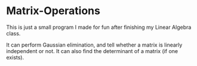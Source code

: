 # Matrix-Operations
This is just a small program I made for fun after finishing my Linear Algebra class. 

It can perform Gaussian elimination, and tell whether a matrix is linearly independent or not. It can also find the determinant of a matrix (if one exists).
